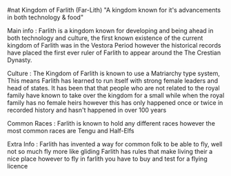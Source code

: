#nat
Kingdom of Farlith (Far-Lith) "A kingdom known for it's advancements in both technology & food"

Main info : Farlith is a kingdom known for developing and being ahead in both technology and culture, the first known existence of the current kingdom of Farlith was in the Vestora Period however the historical records have placed the first ever ruler of Farlith to appear around the The Crestian Dynasty.

Culture : The Kingdom of Farlith is known to use a Matriarchy type system, This means Farlith has learned to run itself with strong female leaders and head of states. It has been that that people who are not related to the royal family have known to take over the kingdom for a small while when the royal family has no female heirs however this has only happened once or twice in recorded history and hasn't happened in over 100 years

Common Races : Farlith is known to hold any different races however the most common races are Tengu and Half-Elfs

Extra Info : Farlith has invented a way for common folk to be able to fly, well not so much fly more like gliding Farlith has rules that make living their a nice place however to fly in farlith you have to buy and test for a flying licence